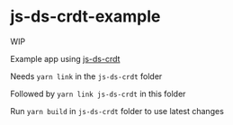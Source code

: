 # js-ds-crdt-example

WIP

Example app using [js-ds-crdt](https://github.com/dozyio/js-ds-crdt)

Needs
`yarn link` in the `js-ds-crdt` folder

Followed by
`yarn link js-ds-crdt` in this folder

Run `yarn build` in `js-ds-crdt` folder to use latest changes
